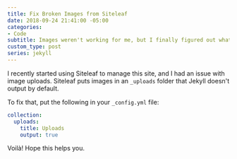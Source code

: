 ```yaml
---
title: Fix Broken Images from Siteleaf
date: 2018-09-24 21:41:00 -05:00
categories:
- Code
subtitle: Images weren't working for me, but I finally figured out what was wrong
custom_type: post
series: jekyll
---
```


I recently started using Siteleaf to manage this site, and I had an issue with image uploads. Siteleaf puts images in an `_uploads` folder that Jekyll doesn't output by default.

To fix that, put the following in your `_config.yml` file:

```yaml
collection:
  uploads:
    title: Uploads
    output: true
```

Voilà! Hope this helps you.
